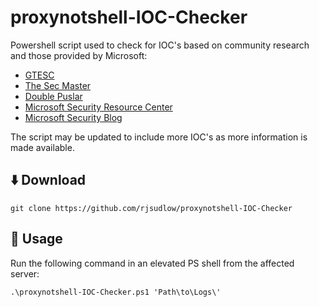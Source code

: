 # proxynotshell-IOC-Checker

Powershell script used to check for IOC's based on community research and those provided by Microsoft:
* [GTESC](https://gteltsc.vn/blog/warning-new-attack-campaign-utilized-a-new-0day-rce-vulnerability-on-microsoft-exchange-server-12715.html)
* [The Sec Master](https://thesecmaster.com/how-to-mitigate-cve-2022-41040-a-0-day-ssrf-vulnerability-in-microsoft-exchange-server/)
* [Double Puslar](https://doublepulsar.com/proxynotshell-the-story-of-the-claimed-zero-day-in-microsoft-exchange-5c63d963a9e9)
* [Microsoft Security Resource Center](https://msrc-blog.microsoft.com/2022/09/29/customer-guidance-for-reported-zero-day-vulnerabilities-in-microsoft-exchange-server/)
* [Microsoft Security Blog](https://www.microsoft.com/security/blog/2022/09/30/analyzing-attacks-using-the-exchange-vulnerabilities-cve-2022-41040-and-cve-2022-41082/)

The script may be updated to include more IOC's as more information is made available.


## :arrow_down: Download
```
git clone https://github.com/rjsudlow/proxynotshell-IOC-Checker
```


## :rocket: Usage
Run the following command in an elevated PS shell from the affected server:
```
.\proxynotshell-IOC-Checker.ps1 'Path\to\Logs\'
```
